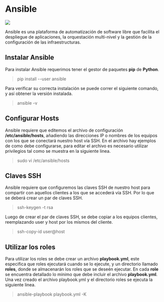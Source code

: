 # Ansible
![](https://upload.wikimedia.org/wikipedia/commons/0/05/Ansible_Logo.png)

Ansible es una plataforma de automatización de software libre que facilita el despliegue de aplicaciones, la orquestación multi-nivel y la gestión de la configuración de las infraestructuras.

## Instalar Ansible
Para instalar Ansible requerimos tener el gestor de paquetes **pip** de **Python**.
> pip install --user ansible

Para verificar su correcta instalación se puede correr el siguiente comando, y así obtener la versión instalada.
> ansible -v

## Configurar Hosts
Ansible requiere que editemos el archivo de configuración **/etc/ansible/hosts**, añadiendo las direcciones IP o nombres de los equipos con los que se conectará nuestro host vía SSH. En el archivo hay ejemplos de como debe configurarse, para editar el archivo es necesario utilizar privilegios tal como se muestra en la siguiente linea.
> sudo vi /etc/ansible/hosts

## Claves SSH
Ansible requiere que configuremos las claves SSH de nuestro host para compartir con aquellos clientes a los que se accederá vía SSH. Por lo que se deberá crear un par de claves SSH.
> ssh-keygen -t rsa

Luego de crear el par de claves SSH, se debe copiar a los equipos clientes, reemplazando user y host por los mismos del cliente.
> ssh-copy-id user@host

## Utilizar los roles
Para utilizar los roles se debe crear un archivo **playbook.yml**, este especifica que roles ejecutará cuando se lo ejecute, y un directorio llamado **roles**, donde se almacenarán los roles que se deseén ejecutar. En cada **role** se encuentra detallado lo mínimo que debe incluir el archivo **playbook.yml**. Una vez creado el archivo playbook.yml y el directorio roles se ejecuta la siguiente linea.
> ansible-playbook playbook.yml -K
